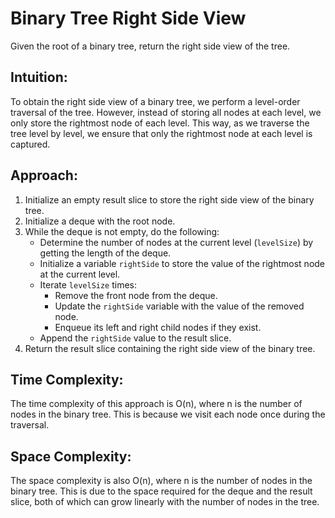 # Binary Tree Right Side View

Given the root of a binary tree, return the right side view of the tree.

## Intuition:

To obtain the right side view of a binary tree, we perform a level-order traversal of the tree. However, instead of storing all nodes at each level, we only store the rightmost node of each level. This way, as we traverse the tree level by level, we ensure that only the rightmost node at each level is captured.

## Approach:

1. Initialize an empty result slice to store the right side view of the binary tree.
2. Initialize a deque with the root node.
3. While the deque is not empty, do the following:
   - Determine the number of nodes at the current level (`levelSize`) by getting the length of the deque.
   - Initialize a variable `rightSide` to store the value of the rightmost node at the current level.
   - Iterate `levelSize` times:
     - Remove the front node from the deque.
     - Update the `rightSide` variable with the value of the removed node.
     - Enqueue its left and right child nodes if they exist.
   - Append the `rightSide` value to the result slice.
4. Return the result slice containing the right side view of the binary tree.

## Time Complexity:

The time complexity of this approach is O(n), where n is the number of nodes in the binary tree. This is because we visit each node once during the traversal.

## Space Complexity:

The space complexity is also O(n), where n is the number of nodes in the binary tree. This is due to the space required for the deque and the result slice, both of which can grow linearly with the number of nodes in the tree.